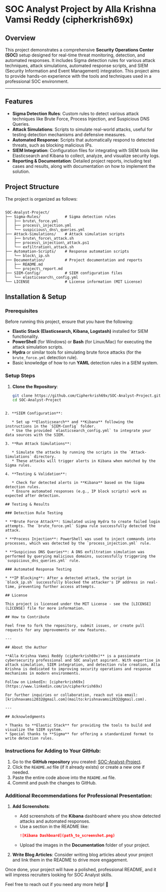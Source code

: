 # SOC Analyst Project by Alla Krishna Vamsi Reddy (cipherkrish69x)

## Overview

This project demonstrates a comprehensive **Security Operations Center (SOC)** setup designed for real-time threat monitoring, detection, and automated responses. It includes Sigma detection rules for various attack techniques, attack simulations, automated response scripts, and SIEM (Security Information and Event Management) integration. This project aims to provide hands-on experience with the tools and techniques used in a professional SOC environment.

---

## Features

- **Sigma Detection Rules**: Custom rules to detect various attack techniques like Brute Force, Process Injection, and Suspicious DNS Queries.
- **Attack Simulations**: Scripts to simulate real-world attacks, useful for testing detection mechanisms and defensive measures.
- **Automated Response**: Scripts that automatically respond to detected threats, such as blocking malicious IPs.
- **SIEM Integration**: Configuration files for integrating with SIEM tools like Elasticsearch and Kibana to collect, analyze, and visualize security logs.
- **Reporting & Documentation**: Detailed project reports, including test cases and results, along with documentation on how to implement the solution.

## Project Structure

The project is organized as follows:

```

SOC-Analyst-Project/
├── Sigma-Rules/           # Sigma detection rules
│   ├── brute\_force.yml
│   ├── process\_injection.yml
│   └── suspicious\_dns\_queries.yml
├── Attack-Simulations/    # Attack simulation scripts
│   ├── brute\_force\_attack.sh
│   ├── process\_injection\_attack.ps1
│   └── exfiltration\_attack.sh
├── Automation-Scripts/    # Response automation scripts
│   └── block\_ip.sh
├── Documentation/         # Project documentation and reports
│   ├── README.md
│   └── project\_report.md
├── SIEM-Config/           # SIEM configuration files
│   └── elasticsearch\_config.yml
└── LICENSE                # License information (MIT License)

````

## Installation & Setup

### Prerequisites

Before running this project, ensure that you have the following:

- **Elastic Stack (Elasticsearch, Kibana, Logstash)** installed for SIEM functionality.
- **PowerShell** (for Windows) or **Bash** (for Linux/Mac) for executing the attack simulation scripts.
- **Hydra** or similar tools for simulating brute force attacks (for the `brute_force.yml` detection rule).
- Basic knowledge of how to run **YAML** detection rules in a SIEM system.

### Setup Steps

1. **Clone the Repository**:
   ```bash
   git clone https://github.com/Cipherkrish69x/SOC-Analyst-Project.git
   cd SOC-Analyst-Project
````

2. **SIEM Configuration**:

   * Set up **Elasticsearch** and **Kibana** following the instructions in the `SIEM-Config` folder.
   * Use the provided `elasticsearch_config.yml` to integrate your data sources with the SIEM.

3. **Run Attack Simulations**:

   * Simulate the attacks by running the scripts in the `Attack-Simulations` directory.
   * These attacks will trigger alerts in Kibana when matched by the Sigma rules.

4. **Testing & Validation**:

   * Check for detected alerts in **Kibana** based on the Sigma detection rules.
   * Ensure automated responses (e.g., IP block scripts) work as expected after detection.

## Testing & Results

### Detection Rule Testing

* **Brute Force Attack**: Simulated using Hydra to create failed login attempts. The `brute_force.yml` Sigma rule successfully detected the attack.

* **Process Injection**: PowerShell was used to inject commands into processes, which was detected by the `process_injection.yml` rule.

* **Suspicious DNS Queries**: A DNS exfiltration simulation was performed by querying malicious domains, successfully triggering the `suspicious_dns_queries.yml` rule.

### Automated Response Testing

* **IP Blocking**: After a detected attack, the script in `block_ip.sh` successfully blocked the attacker's IP address in real-time, preventing further access attempts.

## License

This project is licensed under the MIT License - see the [LICENSE](LICENSE) file for more information.

## How to Contribute

Feel free to fork the repository, submit issues, or create pull requests for any improvements or new features.

---

## About the Author

**Alla Krishna Vamsi Reddy (cipherkrish69x)** is a passionate cybersecurity professional and SOC analyst aspirant. With expertise in attack simulation, SIEM integration, and detection rule creation, Alla Krishna is dedicated to improving security operations and response mechanisms in modern environments.

Follow on LinkedIn: [cipherkrish69x](https://www.linkedin.com/in/cipherkrish69x)

For further inquiries or collaboration, reach out via email: [krishnavamsi2032@gmail.com](mailto:krishnavamsi2032@gmail.com).

---

## Acknowledgments

* Thanks to **Elastic Stack** for providing the tools to build and visualize the SIEM system.
* Special thanks to **Sigma** for offering a standardized format to write detection rules.

````

### Instructions for Adding to Your GitHub:

1. Go to the **GitHub repository** you created: [SOC-Analyst-Project](https://github.com/Cipherkrish69x/SOC-Analyst-Project).
2. Click the `README.md` file (if it already exists) or create a new one if needed.
3. Paste the entire code above into the `README.md` file.
4. Commit and push the changes to GitHub.

### Additional Recommendations for Professional Presentation:

1. **Add Screenshots**: 
   - Add screenshots of the **Kibana** dashboard where you show detected attacks and automated responses.
   - Use a section in the README like:
     ```markdown
     ![Kibana Dashboard](path_to_screenshot.png)
     ```
   - Upload the images in the **Documentation** folder of your project.

2. **Write Blog Articles**: Consider writing blog articles about your project and link them in the README to drive more engagement.

Once done, your project will have a polished, professional README, and it will impress recruiters looking for SOC Analyst skills.

Feel free to reach out if you need any more help! 🚀
````
